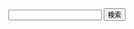 <html>
<head>
    <title>bideep</title>
</head>
<body>
    <form action="https://www.bing.com/search" method="GET">
        <input type="text" name="q" />
        <input type="submit" value="検索" />
    </form>
</body>
</html>

